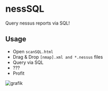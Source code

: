 # nessSQL

Query nessus reports via SQL!

## Usage

- Open ```scanSQL.html```
- Drag & Drop ```[nmap].xml and *.nessus``` files
- Query via SQL
- ???
- Profit

![grafik](https://user-images.githubusercontent.com/84237895/149956388-051c1bd3-ff6f-4beb-ba02-40e591d3e32f.png)
